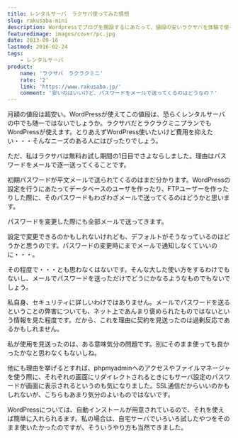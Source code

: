 ```yaml
---
title: レンタルサーバ　ラクサバ使ってみた感想
slug: rakusaba-mini
description: Wordpressでブログを開設するにあたって、値段の安いラクサバを体験で使ってみました。月額料金がかなり安いので、Wordpress使いたいけどコストは抑えたいという人には向いているのではないでしょうか。
featuredimage: images/cover/pc.jpg
date: 2013-09-16
lastmod: 2016-02-24
tags: 
    - レンタルサーバ
product:
    name: 'ラクサバ　ラクラクミニ'
    rate: '2'
    link: 'https://www.rakusaba.jp/'
    comment: '安いのはいいけど、パスワードをメールで送ってくるのはどうなの？'
---
```


月額の値段は超安い。WordPressが使えてこの値段は、恐らくレンタルサーバの中でも随一ではないでしょうか。ラクサバだとラクラクミニプランでもWordPressが使えます。とりあえずWordPress使いたいけど費用を抑えたい・・・そんなニーズのある人にはぴったりでしょう。

ただ、私はラクサバは無料お試し期間の1日目でさよならしました。理由はパスワードをメールで逐一送ってくることです。

初期パスワードが平文メールで送られてくるのはまだ分かります。WordPressの設定を行うにあたってデータベースのユーザを作ったり、FTPユーザーを作ったりした際に、そのパスワードもわざわざメールで送ってくるのはどうかと思います。

パスワードを変更した際にも全部メールで送ってきます。

設定で変更できるのかもしれないけれども、デフォルトがそうなっているのはどうかと思うのです。パスワードの変更時にまでメールで通知しなくていいのに・・・。

その程度で・・・とも思わなくはないです。そんな大した使い方をするわけでもないし、メールでパスワードを送っただけでどうにかなるようなものでもないでしょう。

私自身、セキュリティに詳しいわけではありません。メールでパスワードを送るということの弊害についても、ネット上であんまり褒められたものではないという情報を見た程度です。だから、これを理由に契約を見送ったのは過剰反応であるかもしれません。

私が使用を見送ったのは、ある意味気分の問題です。別にそのまま使っても良かったかなと思わなくもないしね。

他にも理由を挙げるとすれば、phpmyadminへのアクセスやファイルマネージャを使う際に、それぞれの画面にリダイレクトされるときにもサーバ設定のパスワードが画面に表示されるというのも気になりました。SSL通信だからいいのかもしれないが、こちらもあまり気分のよいものではないです。

WordPressについては、自動インストールが用意されているので、それを使えば簡単に入れられるます。私の場合は、自宅サーバでいろいろ試したやつをそのまま使いたかったのですが、そういうやり方も当然できました。
